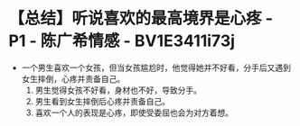 # 【总结】听说喜欢的最高境界是心疼 - P1 - 陈广希情感 - BV1E3411i73j

-   一个男生喜欢一个女孩，但当女孩尴尬时，他觉得她并不好看，分手后又遇到女生摔倒，心疼并责备自己。
    1.  男生觉得女孩不好看，身材也不好，导致分手。
    2.  男生看到女生摔倒后心疼并责备自己。
    3.  喜欢一个人的表现是心疼，即使受委屈也会为对方着想。